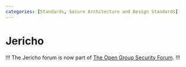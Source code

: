 ```yaml
---
categories: [Standards, Secure Architecture and Design Standards]
---
```


# Jericho

!!!
The Jericho forum is now part of [The Open Group Security Forum](/standards/togaf/).
!!!
